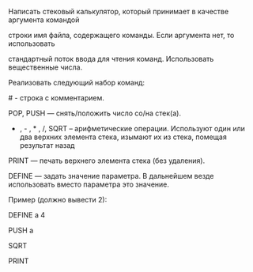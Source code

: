 Написать стековый калькулятор, который принимает в качестве аргумента командой

строки имя файла, содержащего команды. Если аргумента нет, то использовать

стандартный поток ввода для чтения команд. Использовать вещественные числа.

Реализовать следующий набор команд:

 \# - строка с комментарием.
 
 POP, PUSH — снять/положить число со/на стек(а).
 
 + , - , * , /, SQRT – арифметические операции. Используют один или два верхних
элемента стека, изымают их из стека, помещая результат назад

 PRINT — печать верхнего элемента стека (без удаления).
 
 DEFINE — задать значение параметра. В дальнейшем везде использовать вместо
параметра это значение.

Пример (должно вывести 2):

DEFINE a 4

PUSH a

SQRT

PRINT
